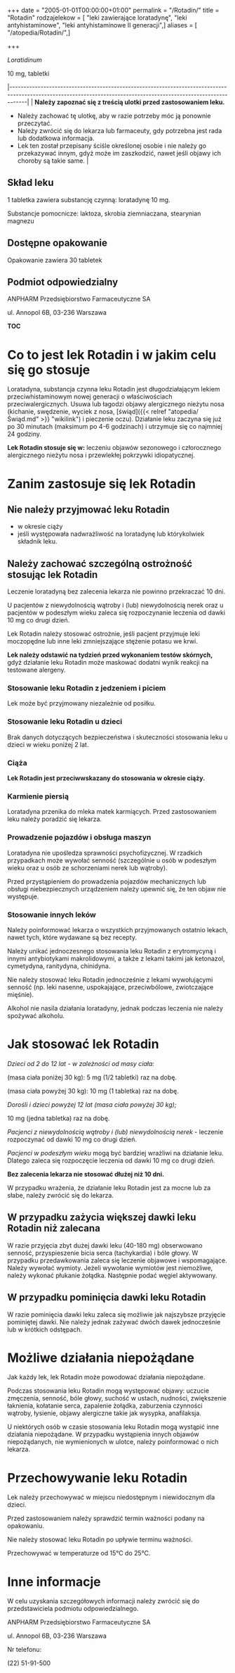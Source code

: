 +++
date = "2005-01-01T00:00:00+01:00"
permalink = "/Rotadin/"
title = "Rotadin"
rodzajelekow = [ "leki zawierające loratadynę", "leki antyhistaminowe", "leki antyhistaminowe II generacji",]
aliases = [ "/atopedia/Rotadin/",]

+++

*Loratidinum*

10 mg, tabletki

|------------------------------------------------------------------------------------------------------------------------------------------------------------------|
| **Należy zapoznać się z treścią ulotki przed zastosowaniem leku.**

 -   Należy zachować tę ulotkę, aby w razie potrzeby móc ją ponownie przeczytać.
 -   Należy zwrócić się do lekarza lub farmaceuty, gdy potrzebna jest rada lub dodatkowa informacja.
 -   Lek ten został przepisany ściśle określonej osobie i nie należy go przekazywać innym, gdyż może im zaszkodzić, nawet jeśli objawy ich choroby są takie same.  |

Skład leku
----------

1 tabletka zawiera substancję czynną: loratadynę 10 mg.

Substancje pomocnicze: laktoza, skrobia ziemniaczana, stearynian magnezu

Dostępne opakowanie
-------------------

Opakowanie zawiera 30 tabletek

Podmiot odpowiedzialny
----------------------

ANPHARM Przedsiębiorstwo Farmaceutyczne SA

ul. Annopol 6B, 03-236 Warszawa

__TOC__

Co to jest lek Rotadin i w jakim celu się go stosuje
====================================================

Loratadyna, substancja czynna leku Rotadin jest długodziałającym lekiem przeciwhistaminowym nowej generacji o właściwościach przeciwalergicznych. Usuwa lub łagodzi objawy alergicznego nieżytu nosa (kichanie, swędzenie, wyciek z nosa, [świąd]({{< relref "atopedia/Świąd.md" >}} "wikilink") i pieczenie oczu). Działanie leku zaczyna się już po 30 minutach (maksimum po 4-6 godzinach) i utrzymuje się co najmniej 24 godziny.

**Lek Rotadin stosuje się w:** leczeniu objawów sezonowego i człorocznego alergicznego nieżytu nosa i przewlekłej pokrzywki idiopatycznej.

Zanim zastosuje się lek Rotadin
===============================

Nie należy przyjmować leku Rotadin
----------------------------------

-   w okresie ciąży
-   jeśli występowała nadwrażliwość na loratadynę lub którykolwiek składnik leku.

Należy zachować szczególną ostrożność stosując lek Rotadin
----------------------------------------------------------

Leczenie loratadyną bez zalecenia lekarza nie powinno przekraczać 10 dni.

U pacjentów z niewydolnością wątroby i (lub) niewydolnością nerek oraz u pacjentów w podeszłym wieku zaleca się rozpoczynanie leczenia od dawki 10 mg co drugi dzień.

Lek Rotadin należy stosować ostrożnie, jeśli pacjent przyjmuje leki moczopędne lub inne leki zmniejszające stężenie potasu we krwi.

**Lek należy odstawić na tydzień przed wykonaniem testów skórnych,** gdyż działanie leku Rotadin może maskować dodatni wynik reakcji na testowane alergeny.

### Stosowanie leku Rotadin z jedzeniem i piciem

Lek może być przyjmowany niezależnie od posiłku.

### Stosowanie leku Rotadin u dzieci

Brak danych dotyczących bezpieczeństwa i skuteczności stosowania leku u dzieci w wieku poniżej 2 lat.

### Ciąża

**Lek Rotadin jest przeciwwskazany do stosowania w okresie ciąży.**

### Karmienie piersią

Loratadyna przenika do mleka matek karmiących. Przed zastosowaniem leku należy poradzić się lekarza.

### Prowadzenie pojazdów i obsługa maszyn

Loratadyna nie upośledza sprawności psychofizycznej. W rzadkich przypadkach może wywołać senność (szczególnie u osób w podeszłym wieku oraz u osób ze schorzeniami nerek lub wątroby).

Przed przystąpieniem do prowadzenia pojazdów mechanicznych lub obsługi niebezpiecznych urządzeniem należy upewnić się, że ten objaw nie występuje.

### Stosowanie innych leków

Należy poinformować lekarza o wszystkich przyjmowanych ostatnio lekach, nawet tych, które wydawane są bez recepty.

Należy unikać jednoczesnego stosowania leku Rotadin z erytromycyną i innymi antybiotykami makrolidowymi, a także z lekami takimi jak ketonazol, cymetydyna, ranitydyna, chinidyna.

Nie należy stosować leku Rotadin jednocześnie z lekami wywołującymi senność (np. leki nasenne, uspokajające, przeciwbólowe, zwiotczające mięśnie).

Alkohol nie nasila działania loratadyny, jednak podczas leczenia nie należy spożywać alkoholu.

Jak stosować lek Rotadin
========================

*Dzieci od 2 do 12 lat - w zależności od masy ciała:*


(masa ciała poniżej 30 kg): 5 mg (1/2 tabletki) raz na dobę.

(masa ciała powyżej 30 kg): 10 mg (1 tabletka) raz na dobę.

*Dorośli i dzieci powyżej 12 lat (masa ciała powyżej 30 kg);*


10 mg (jedna tabletka) raz na dobę.

*Pacjenci z niewydolnością wątroby i (lub) niewydolnością nerek* - leczenie rozpoczynać od dawki 10 mg co drugi dzień.

*Pacjenci w podeszłym wieku* mogą być bardziej wrażliwi na działanie leku. Dlatego zaleca się rozpoczęcie leczenia od dawki 10 mg co drugi dzień.

**Bez zalecenia lekarza nie stosować dłużej niż 10 dni.**

W przypadku wrażenia, że działanie leku Rotadin jest za mocne lub za słabe, należy zwrócić się do lekarza.

W przypadku zażycia większej dawki leku Rotadin niż zalecana
------------------------------------------------------------

W razie przyjęcia zbyt dużej dawki leku (40-180 mg) obserwowano senność, przyspieszenie bicia serca (tachykardia) i bóle głowy. W przypadku przedawkowania zaleca się leczenie objawowe i wspomagające. Należy wywołać wymioty. Jeżeli wywołanie wymiotów jest niemożliwe, należy wykonać płukanie żołądka. Następnie podać węgiel aktywowany.

W przypadku pominięcia dawki leku Rotadin
-----------------------------------------

W razie pominięcia dawki leku zaleca się możliwie jak najszybsze przyjęcie pominiętej dawki. Nie należy jednak zażywać dwóch dawek jednocześnie lub w krótkich odstępach.

Możliwe działania niepożądane
=============================

Jak każdy lek, lek Rotadin może powodować działania niepożądane.

Podczas stosowania leku Rotadin mogą występować objawy: uczucie zmęczenia, senność, bóle głowy, suchość w ustach, nudności, zwiększenie łaknienia, kołatanie serca, zapalenie żołądka, zaburzenia czynności wątroby, łysienie, objawy alergiczne takie jak wysypka, anafilaksja.

U niektórych osób w czasie stosowania leku Rotadin mogą wystąpić inne działania niepożądane. W przypadku wystąpienia innych objawów niepożądanych, nie wymienionych w ulotce, należy poinformować o nich lekarza.

Przechowywanie leku Rotadin
===========================

Lek należy przechowywać w miejscu niedostępnym i niewidocznym dla dzieci.

Przed zastosowaniem należy sprawdzić termin ważności podany na opakowaniu.

Nie należy stosować leku Rotadin po upływie terminu ważności.

Przechowywać w temperaturze od 15°C do 25°C.

Inne informacje
===============

W celu uzyskania szczegółowych informacji należy zwrócić się do przedstawiciela podmiotu odpowiedzialnego.

ANPHARM Przedsiębiorstwo Farmaceutyczne SA

ul. Annopol 6B, 03-236 Warszawa

Nr telefonu:

(22) 51-91-500
